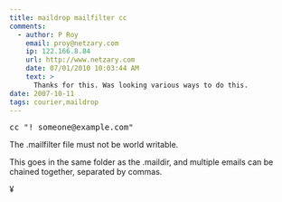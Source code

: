 ```yaml
---
title: maildrop mailfilter cc
comments:
  - author: P Roy
    email: proy@netzary.com
    ip: 122.166.8.84
    url: http://www.netzary.com
    date: 07/01/2010 10:03:44 AM
    text: >
      Thanks for this. Was looking various ways to do this.
date: 2007-10-11
tags: courier,maildrop
---
```

<pre>cc "! someone@example.com"</pre>

The .mailfilter file must not be world writable.

This goes in the same folder as the .maildir, and multiple emails can be chained together, separated by commas.

¥

